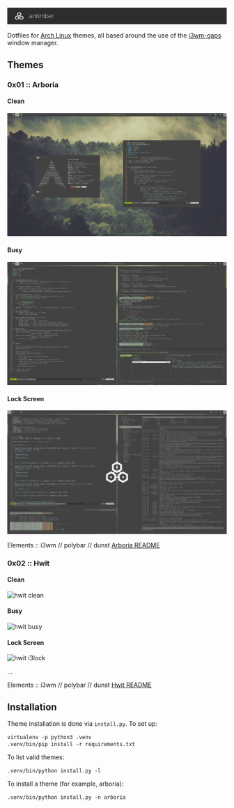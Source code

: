 ![Antimber](doc/header.png)

Dotfiles for [Arch Linux](https://www.archlinux.org/) themes, all based around
the use of the [i3wm-gaps](https://github.com/Airblader/i3) window manager.

## Themes

### 0x01 :: Arboria
#### Clean

![arboria clean](arboria/screenshots/clean.jpg)

#### Busy

![arboria busy](arboria/screenshots/busy.jpg)

#### Lock Screen

![arboria i3lock](arboria/screenshots/i3lock.jpg)

Elements :: i3wm // polybar // dunst
[Arboria README](arboria/README.md)

### 0x02 :: Hwit
#### Clean

![hwit clean](hwit/screenshots/clean.jpg)

#### Busy

![hwit busy](hwit/screenshots/busy.jpg)

#### Lock Screen

![hwit i3lock](hwit/screenshots/i3lock.jpg)

...

Elements :: i3wm // polybar // dunst
[Hwit README](hwit/README.md)

## Installation

Theme installation is done via `install.py`. To set up:

```
virtualenv -p python3 .venv
.venv/bin/pip install -r requirements.txt
```

To list valid themes:

```
.venv/bin/python install.py -l
```

To install a theme (for example, arboria):

```
.venv/bin/python install.py -n arboria
```
